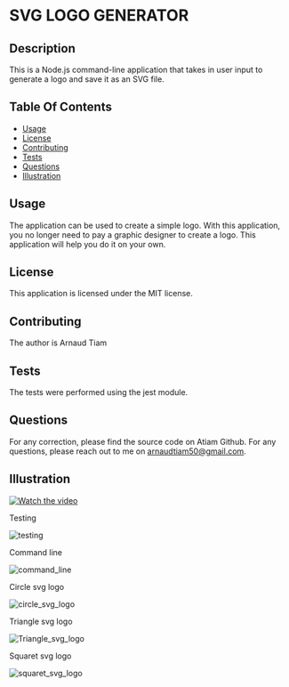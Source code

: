 # SVG LOGO GENERATOR

## Description
This is a Node.js command-line application that takes in user input to generate a logo and save it as an SVG file.

## Table Of Contents
- [Usage](#usage)
- [License](#license)
- [Contributing](#contributing)
- [Tests](#tests)
- [Questions](#questions)
- [Illustration](#illustration)

## Usage
The application can be used to create a simple logo.
With this application, you no longer need to pay a graphic designer to create a logo.
This application will help you do it on your own.

## License
This application is licensed under the MIT license.

## Contributing
The author is Arnaud Tiam

## Tests
The tests were performed using the jest module.


## Questions
For any correction, please find the source code on Atiam Github. For any questions, please reach out to me on arnaudtiam50@gmail.com.


## Illustration

[![Watch the video](https://github.com/Atiam/SVG-logo-Generator_-Arnaud-Tiam/blob/main/assets/image_video/image_for_video.png)](https://drive.google.com/file/d/1O9QcYZ_RrJT5-Pawi2jdk8MCisBOijdx/view)


Testing

![testing](https://github.com/Atiam/SVG-logo-Generator_-Arnaud-Tiam/blob/main/assets/image_video/testing.png)

Command line

![command_line](https://github.com/Atiam/SVG-logo-Generator_-Arnaud-Tiam/blob/main/assets/image_video/command_line.png)

Circle svg logo

![circle_svg_logo](https://github.com/Atiam/SVG-logo-Generator_-Arnaud-Tiam/blob/main/assets/image_video/circle_svg_logo.png)

Triangle svg logo

![Triangle_svg_logo](https://github.com/Atiam/SVG-logo-Generator_-Arnaud-Tiam/blob/main/assets/image_video/Triangle_svg_logo.png)

Squaret svg logo

![squaret_svg_logo](https://github.com/Atiam/SVG-logo-Generator_-Arnaud-Tiam/blob/main/assets/image_video/square.png)

